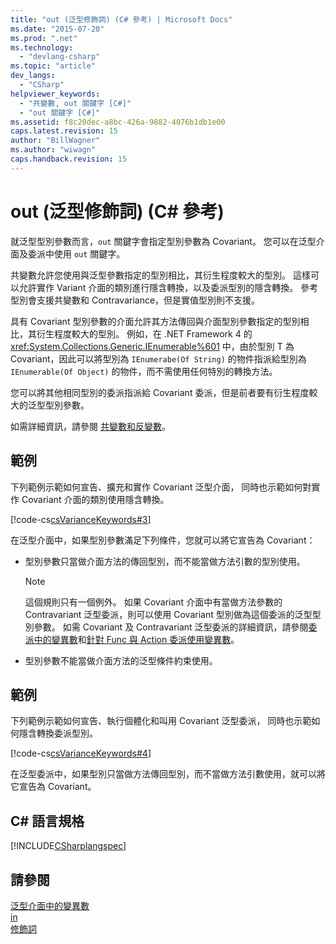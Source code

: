```yaml
---
title: "out (泛型修飾詞) (C# 參考) | Microsoft Docs"
ms.date: "2015-07-20"
ms.prod: ".net"
ms.technology: 
  - "devlang-csharp"
ms.topic: "article"
dev_langs: 
  - "CSharp"
helpviewer_keywords: 
  - "共變數, out 關鍵字 [C#]"
  - "out 關鍵字 [C#]"
ms.assetid: f8c20dec-a8bc-426a-9882-4076b1db1e00
caps.latest.revision: 15
author: "BillWagner"
ms.author: "wiwagn"
caps.handback.revision: 15
---
```

# out (泛型修飾詞) (C# 參考)
就泛型型別參數而言，`out` 關鍵字會指定型別參數為 Covariant。  您可以在泛型介面及委派中使用 `out` 關鍵字。  
  
 共變數允許您使用與泛型參數指定的型別相比，其衍生程度較大的型別。  這樣可以允許實作 Variant 介面的類別進行隱含轉換，以及委派型別的隱含轉換。  參考型別會支援共變數和 Contravariance，但是實值型別則不支援。  
  
 具有 Covariant 型別參數的介面允許其方法傳回與介面型別參數指定的型別相比，其衍生程度較大的型別。  例如，在 .NET Framework 4 的 <xref:System.Collections.Generic.IEnumerable%601> 中，由於型別 T 為 Covariant，因此可以將型別為 `IEnumerabe(Of String)` 的物件指派給型別為 `IEnumerable(Of Object)` 的物件，而不需使用任何特別的轉換方法。  
  
 您可以將其他相同型別的委派指派給 Covariant 委派，但是前者要有衍生程度較大的泛型型別參數。  
  
 如需詳細資訊，請參閱 [共變數和反變數](../Topic/Covariance%20and%20Contravariance%20\(C%23%20and%20Visual%20Basic\).md)。  
  
## 範例  
 下列範例示範如何宣告、擴充和實作 Covariant 泛型介面，  同時也示範如何對實作 Covariant 介面的類別使用隱含轉換。  
  
 [!code-cs[csVarianceKeywords#3](../../../csharp/language-reference/keywords/codesnippet/csharp/out-generic-modifier_1.cs)]  
  
 在泛型介面中，如果型別參數滿足下列條件，您就可以將它宣告為 Covariant：  
  
-   型別參數只當做介面方法的傳回型別，而不能當做方法引數的型別使用。  
  
    > [!NOTE]
    >  這個規則只有一個例外。  如果 Covariant 介面中有當做方法參數的 Contravariant 泛型委派，則可以使用 Covariant 型別做為這個委派的泛型型別參數。  如需 Covariant 及 Contravariant 泛型委派的詳細資訊，請參閱[委派中的變異數](../Topic/Variance%20in%20Delegates%20\(C%23%20and%20Visual%20Basic\).md)和[針對 Func 與 Action 委派使用變異數](../Topic/Using%20Variance%20for%20Func%20and%20Action%20Generic%20Delegates%20\(C%23%20and%20Visual%20Basic\).md)。  
  
-   型別參數不能當做介面方法的泛型條件約束使用。  
  
## 範例  
 下列範例示範如何宣告、執行個體化和叫用 Covariant 泛型委派，  同時也示範如何隱含轉換委派型別。  
  
 [!code-cs[csVarianceKeywords#4](../../../csharp/language-reference/keywords/codesnippet/csharp/out-generic-modifier_2.cs)]  
  
 在泛型委派中，如果型別只當做方法傳回型別，而不當做方法引數使用，就可以將它宣告為 Covariant。  
  
## C\# 語言規格  
 [!INCLUDE[CSharplangspec](../../../csharp/language-reference/keywords/includes/csharplangspec-md.md)]  
  
## 請參閱  
 [泛型介面中的變異數](../Topic/Variance%20in%20Generic%20Interfaces%20\(C%23%20and%20Visual%20Basic\).md)   
 [in](../../../csharp/language-reference/keywords/in-generic-modifier.md)   
 [修飾詞](../../../csharp/language-reference/keywords/modifiers.md)